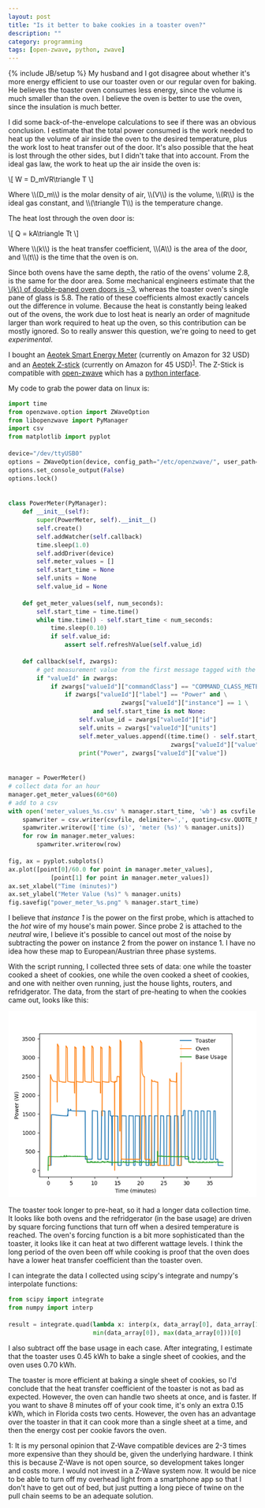 ```yaml
---
layout: post
title: "Is it better to bake cookies in a toaster oven?"
description: ""
category: programming 
tags: [open-zwave, python, zwave]
---
```

{% include JB/setup %}
My husband and I got disagree about whether it's more energy efficient to use our toaster oven or our regular oven for baking. He believes the toaster oven consumes less energy, since the volume is much smaller than the oven. I believe the oven is better to use the oven, since the insulation is much better.

I did some back-of-the-envelope calculations to see if there was an obvious conclusion. I estimate that the total power consumed is the work needed to heat up the volume of air inside the oven to the desired temperature, plus the work lost to heat transfer out of the door. It's also possible that the heat is lost through the other sides, but I didn't take that into account. From the ideal gas law, the work to heat up the air inside the oven is:

\\[ W = D_mVR\triangle T \\]

<p>Where \\(D_m\\) is the molar density of air, \\(V\\) is the volume, \\(R\\) is the ideal gas constant, and \\(\triangle T\\) is the temperature change.</p>

The heat lost through the oven door is:

\\[ Q = kA\triangle Tt \\]

<p>Where \\(k\\) is the heat transfer coefficient, \\(A\\) is the area of the door, and \\(t\\) is the time that the oven is on.</p>

Since both ovens have the same depth, the ratio of the ovens' volume 2.8, is the same for the door area. Some mechanical engineers estimate that the [\\(k\\) of double-paned oven doors is ~3](http://www.esss.com.br/events/ansys2014/colombia/pdf/02_1540.pdf), whereas the toaster oven's single pane of glass is 5.8. The ratio of these coefficients almost exactly cancels out the difference in volume. Because the heat is constantly being leaked out of the ovens, the work due to lost heat is nearly an order of magnitude larger than work required to heat up the oven, so this contribution can be mostly ignored. So to really answer this question, we're going to need to get *experimental*. 

I bought an [Aeotek Smart Energy Meter](https://www.amazon.com/Aeon-Labs-AEDSB09104ZWUS-Aeotec-Monitor/dp/B00DIBSKFU/) (currently on Amazon for 32 USD) and an [Aeotek Z-stick](https://www.amazon.com/Aeotec-Z-Stick-Z-Wave-create-gateway/dp/B00X0AWA6E/) (currently on Amazon for 45 USD)<sup>[1](#myfootnote1)</sup>. The Z-Stick is compatible with [open-zwave](http://www.openzwave.com/) which has a [python interface](https://github.com/OpenZWave/python-openzwave).

My code to grab the power data on linux is:

```python
import time
from openzwave.option import ZWaveOption
from libopenzwave import PyManager
import csv
from matplotlib import pyplot

device="/dev/ttyUSB0"
options = ZWaveOption(device, config_path="/etc/openzwave/", user_path=".", cmd_line="")
options.set_console_output(False)
options.lock()


class PowerMeter(PyManager):
    def __init__(self):
        super(PowerMeter, self).__init__()
        self.create()
        self.addWatcher(self.callback)
        time.sleep(1.0)
        self.addDriver(device)
        self.meter_values = []
        self.start_time = None
        self.units = None
        self.value_id = None

    def get_meter_values(self, num_seconds):
        self.start_time = time.time()
        while time.time() - self.start_time < num_seconds:
            time.sleep(0.10)
            if self.value_id:
                assert self.refreshValue(self.value_id)

    def callback(self, zwargs):
        # get measurement value from the first message tagged with the sensor we want
        if "valueId" in zwargs:
            if zwargs["valueId"]["commandClass"] == "COMMAND_CLASS_METER":
                if zwargs["valueId"]["label"] == "Power" and \
                                zwargs["valueId"]["instance"] == 1 \
                        and self.start_time is not None:
                    self.value_id = zwargs["valueId"]["id"]
                    self.units = zwargs["valueId"]["units"]
                    self.meter_values.append((time.time() - self.start_time,
                                              zwargs["valueId"]["value"]))
                    print("Power", zwargs["valueId"]["value"])


manager = PowerMeter()
# collect data for an hour
manager.get_meter_values(60*60)
# add to a csv
with open('meter_values_%s.csv' % manager.start_time, 'wb') as csvfile:
    spamwriter = csv.writer(csvfile, delimiter=',', quoting=csv.QUOTE_MINIMAL)
    spamwriter.writerow(['time (s)', 'meter (%s)' % manager.units])
    for row in manager.meter_values:
        spamwriter.writerow(row)

fig, ax = pyplot.subplots()
ax.plot([point[0]/60.0 for point in manager.meter_values],
            [point[1] for point in manager.meter_values])
ax.set_xlabel("Time (minutes)")
ax.set_ylabel("Meter Value (%s)" % manager.units)
fig.savefig("power_meter_%s.png" % manager.start_time)
```

I believe that *instance 1* is the power on the first probe, which is attached to the *hot* wire of my house's main power. Since probe 2 is attached to the *neutral* wire, I believe it's possible to cancel out most of the noise by subtracting the power on instance 2 from the power on instance 1. I have no idea how these map to European/Austrian three phase systems. 

With the script running, I collected three sets of data: one while the toaster cooked a sheet of cookies, one while the oven cooked a sheet of cookies, and one with neither oven running, just the house lights, routers, and refridgerator. The data, from the start of pre-heating to when the cookies came out, looks like this:

![energy usage for various apartments](https://raw.githubusercontent.com/CatherineH/CatherineH.github.io/master/_posts/images/oven_comparison.png)

The toaster took longer to pre-heat, so it had a longer data collection time. It looks like both ovens and the refridgerator (in the base usage) are driven by square forcing functions that turn off when a desired temperature is reached. The oven's forcing function is a bit more sophisticated than the toaster, it looks like it can heat at two different wattage levels. I think the long period of the oven been off while cooking is proof that the oven does have a lower heat transfer coefficient than the toaster oven.

I can integrate the data I collected using scipy's integrate and numpy's interpolate functions:

```python
from scipy import integrate
from numpy import interp

result = integrate.quad(lambda x: interp(x, data_array[0], data_array[1]),
                        min(data_array[0]), max(data_array[0]))[0] 
```

I also subtract off the base usage in each case. After integrating, I estimate that the toaster uses 0.45 kWh to bake a single sheet of cookies, and the oven uses 0.70 kWh. 

The toaster is more efficient at baking a single sheet of cookies, so I'd conclude that the heat transfer coefficient of the toaster is not as bad as expected. However, the oven can handle two sheets at once, and is faster. If you want to shave 8 minutes off of your cook time, it's only an extra 0.15 kWh, which in Florida costs two cents. However, the oven has an advantage over the toaster in that it can cook more than a single sheet at a time, and then the energy cost per cookie favors the oven.
 


<script type="text/javascript" async src="https://cdnjs.cloudflare.com/ajax/libs/mathjax/2.7.1/MathJax.js?config=TeX-AMS-MML_HTMLorMML"></script>


<a name="myfootnote1">1</a>: It is my personal opinion that Z-Wave compatible devices are 2-3 times more expensive than they should be, given the underlying hardware. I think this is because Z-Wave is not open source, so development takes longer and costs more. I would not invest in a Z-Wave system now. It would be nice to be able to turn off my overhead light from a smartphone app so that I don't have to get out of bed, but just putting a long piece of twine on the pull chain seems to be an adequate solution.

